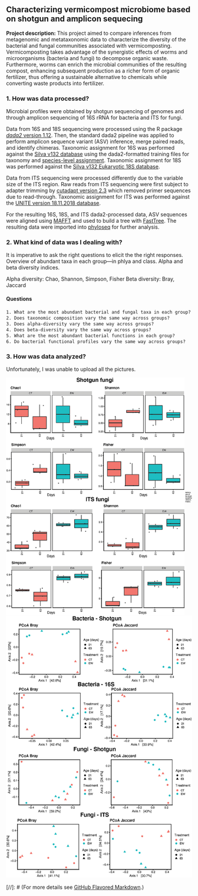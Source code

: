 ## Characterizing vermicompost microbiome based on shotgun and amplicon sequecing

**Project description:** This project aimed to compare inferences from metagenomic and metataxonomic 
data to characterize the diversity of the bacterial and fungal communities associated with vermicomposting.
Vermicomposting takes advantage of the synergistic effects of worms and microorganisms (bacteria and fungi) 
to decompose organic waste. Furthermore, worms can enrich the microbial communities of the resulting compost,
enhancing subsequent production as a richer form of organic fertilizer, thus offering a sustainable alternative 
to chemicals while converting waste products into fertilizer. 

### 1. How was data processed?

Microbial profiles were obtained by shotgun sequencing of genomes and through amplicon sequencing of 16S rRNA for bacteria and ITS for fungi.

Data from 16S and 18S sequencing were processed using the R package [*dada2* version 1.12](https://www.nature.com/articles/nmeth.3869). 
Then, the standard dada2 pipeline was applied to perform amplicon sequence variant (ASV)
inference, merge paired reads, and identify chimeras. Taxonomic assignment for 16S was
performed against the [Silva v132 database](https://doi.org/10.1093/nar/gks1219) using the dada2-formatted
training files for taxonomy and [species-level assignment](https://zenodo.org/record/1172783#.Y4l5PuzMI6A). Taxonomic
assignment for 18S was performed against the [Silva v132 Eukaryotic 18S database](https://zenodo.org/record/1447330#.Y4l5jOzMI6A).

Data from ITS sequencing were processed differently due to the variable size of the ITS region.
Raw reads from ITS sequencing were first subject to adapter trimming by [cutadapt version
2.3](https://doi.org/10.14806/ej.17.1.200) which removed primer sequences due to read-through. Taxonomic assignment for ITS was performed
against the [UNITE version 18.11.2018 database](https://unite.ut.ee/repository.php).

For the resulting 16S, 18S, and ITS dada2-processed data, ASV sequences were aligned using
[MAFFT](https://doi.org/10.1093/molbev/mst010) and used to build a tree with [FastTree](https://doi.org/10.1371/journal.pone.0009490). The resulting data were imported into [phyloseq](https://doi.org/10.1371/journal.pone.0061217) for further analysis.

### 2. What kind of data was I dealing with?
It is imperative to ask the right questions to elicit the the right responses. 
Overview of abundant taxa in each group—in phlya and class. Alpha and beta diversity indices. 

Alpha diversity: Chao, Shannon, Simpson, Fisher
Beta diversity: Bray, Jaccard

#### **Questions**
    1. What are the most abundant bacterial and fungal taxa in each group?
    2. Does taxonomic composition vary the same way across groups?
    3. Does alpha-diversity vary the same way across groups?
    4. Does beta-diversity vary the same way across groups?
    5. What are the most abundant bacterial functions in each group?
    6. Do bacterial functional profiles vary the same way across groups?


### 3. How was data analyzed?
Unfortunately, I was unable to upload all the pictures.

<html>
  <head>
    <style>
      .container {
        display: flex;
        align-items: center;
        justify-content: center
      }
      img {
        max-width: 100%
      }
      .image {
        flex-basis: 550%
      }
      .text {
        font-size: 2px;
        padding-left: 2px;
      }
    </style>
  </head>
  <body>
    <div class="container">
      <div class="image">
        <img src="images/Fungal-AD.jpeg"/>
      </div>
      <div class="text">
        <h1>Paris is one of the most beautiful cities in France.</h1>
      </div>
    </div>
  </body>
</html>

<img src="images/pCoa-bacteria.jpeg"/>

[//]: # (For more details see [GitHub Flavored Markdown](https://guides.github.com/features/mastering-markdown/).)
